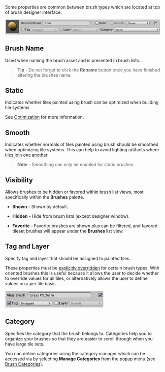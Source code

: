 Some properties are common between brush types which are located at top of brush designer
interface.

![Common properties in brush designer.](../img/brush/common-properties.png)



## Brush Name

Used when naming the brush asset and is presented in brush lists.

>
> **Tip** - Do not forget to click the **Rename** button once you have finished altering
> the brushes name.
>



## Static

Indicates whether tiles painted using brush can be optimized when building tile systems.

See [Optimization] for more information.



## Smooth

Indicates whether normals of tiles painted using brush should be smoothed when optimizing
tile systems. This can help to avoid lighting artifacts where tiles join one another.

>
> **Note** - Smoothing can only be enabled for static brushes.
>



## Visibility

Allows brushes to be hidden or favored within brush list views, most specifically within
the **Brushes** palette.

- **Shown** - Shown by default.

- **Hidden** - Hide from brush lists (except designer window).

- **Favorite** - Favorite brushes are shown plus can be filtered, and favored tileset
  brushes will appear under the **Brushes** list view.



## Tag and Layer

Specify tag and layer that should be assigned to painted tiles.

These properties must be [explicitly overridden] for certain brush types. With oriented
brushes this is useful because it allows the user to decide whether to override values for
all tiles, or alternatively allows the user to define values on a per tile basis.

![Example of tag override for alias and oriented brushes.](../img/brush/tag-layer-override.png)



## Category

Specifies the category that the brush belongs to. Categories help you to organize your
brushes so that they are easier to scroll through when you have large tile sets.

You can define categories using the category manager which can be accessed via by
selecting **Manage Categories** from the popup menu (see [Brush Categories]).



[Brush Categories]: ./Brush-Categories.md
[explicitly overridden]: ./Overriding-Properties.md
[Optimization]: ./Tile-System-Optimization.md
